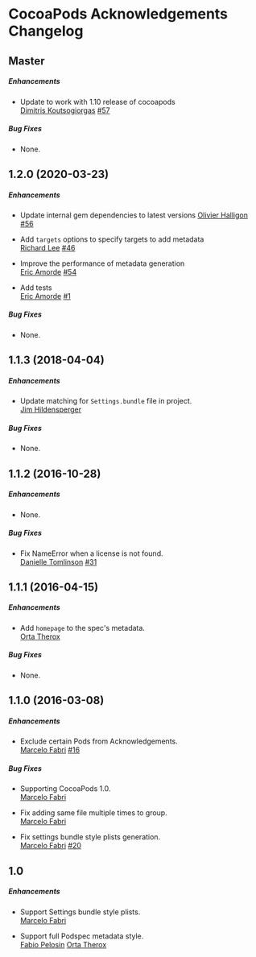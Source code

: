 # CocoaPods Acknowledgements Changelog

## Master

##### Enhancements

* Update to work with 1.10 release of cocoapods  
 [Dimitris Koutsogiorgas](https://github.com/dnkoutso)
 [#57](https://github.com/CocoaPods/cocoapods-acknowledgements/issues/57)

##### Bug Fixes

* None.  


## 1.2.0 (2020-03-23)

##### Enhancements

* Update internal gem dependencies to latest versions 
 [Olivier Halligon](https://github.com/AliSoftware)
 [#56](https://github.com/CocoaPods/cocoapods-acknowledgements/pull/56)

* Add `targets` options to specify targets to add metadata  
 [Richard Lee](https://github.com/dlackty)
 [#46](https://github.com/CocoaPods/cocoapods-acknowledgements/issues/46)

* Improve the performance of metadata generation  
 [Eric Amorde](https://github.com/amorde)
 [#54](https://github.com/CocoaPods/cocoapods-acknowledgements/pull/54)

* Add tests  
 [Eric Amorde](https://github.com/amorde)
 [#1](https://github.com/CocoaPods/cocoapods-acknowledgements/issues/1)

##### Bug Fixes

* None.  


## 1.1.3 (2018-04-04)

##### Enhancements

* Update matching for `Settings.bundle` file in project.  
  [Jim Hildensperger](https://github.com/jhildensperger)

##### Bug Fixes

* None.  


## 1.1.2 (2016-10-28)

##### Enhancements

* None.  

##### Bug Fixes

* Fix NameError when a license is not found.  
  [Danielle Tomlinson](https://github.com/dantoml)
  [#31](https://github.com/CocoaPods/cocoapods-acknowledgements/issues/31)


## 1.1.1 (2016-04-15)

##### Enhancements

* Add `homepage` to the spec's metadata.  
  [Orta Therox](https://github.com/orta)

##### Bug Fixes

* None.  


## 1.1.0 (2016-03-08)

##### Enhancements

* Exclude certain Pods from Acknowledgements.  
  [Marcelo Fabri](https://github.com/marcelofabri)
  [#16](https://github.com/CocoaPods/cocoapods-acknowledgements/issues/16)

##### Bug Fixes

* Supporting CocoaPods 1.0.  
  [Marcelo Fabri](https://github.com/marcelofabri)

* Fix adding same file multiple times to group.   
  [Marcelo Fabri](https://github.com/marcelofabri)

* Fix settings bundle style plists generation.  
  [Marcelo Fabri](https://github.com/marcelofabri)
  [#20](https://github.com/CocoaPods/cocoapods-acknowledgements/issues/20)


## 1.0

##### Enhancements

* Support Settings bundle style plists.  
  [Marcelo Fabri](https://github.com/marcelofabri)

* Support full Podspec metadata style.  
  [Fabio Pelosin](https://github.com/fabiopelosin)
  [Orta Therox](https://github.com/orta)
